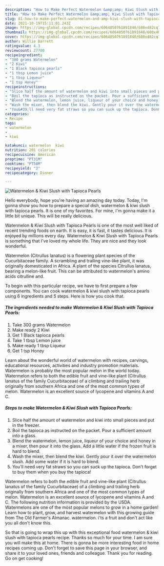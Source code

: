 ```yaml
---
description: "How to Make Perfect Watermelon &amp;amp; Kiwi Slush with Tapioca Pearls"
title: "How to Make Perfect Watermelon &amp;amp; Kiwi Slush with Tapioca Pearls"
slug: 81-how-to-make-perfect-watermelon-and-amp-kiwi-slush-with-tapioca-pearls
date: 2021-10-19T15:11:01.243Z
image: https://img-global.cpcdn.com/recipes/6064050761891840/680x482cq70/watermelon-kiwi-slush-with-tapioca-pearls-recipe-main-photo.jpg
thumbnail: https://img-global.cpcdn.com/recipes/6064050761891840/680x482cq70/watermelon-kiwi-slush-with-tapioca-pearls-recipe-main-photo.jpg
cover: https://img-global.cpcdn.com/recipes/6064050761891840/680x482cq70/watermelon-kiwi-slush-with-tapioca-pearls-recipe-main-photo.jpg
author: Willie Barrett
ratingvalue: 4.3
reviewcount: 27700
recipeingredient:
- "300 grams Watermelon"
- "2 Kiwi"
- "1 Black tapioca pearls"
- "1 tbsp Lemon juice"
- "1 tbsp Liqueur"
- "1 tsp Honey"
recipeinstructions:
- "Slice half the amount of watermelon and kiwi into small pieces and put in the freezer."
- "Boil the tapioca as instructed on the packet. Pour a sufficient amount into a glass."
- "Blend the watermelon, lemon juice, liqueur of your choice and honey in a mixer, then pour it into the glass. Add a little water if the frozen fruit is hard to blend."
- "Wash the mixer, then blend the kiwi. Gently pour it over the watermelon slush. Add some water if it is hard to blend."
- "You&#39;ll need very fat straws so you can suck up the tapioca. Don&#39;t forget to buy them when you buy the tapioca!"
categories:
- Recipe
tags:
- watermelon
- 
- kiwi

katakunci: watermelon  kiwi 
nutrition: 201 calories
recipecuisine: American
preptime: "PT31M"
cooktime: "PT58M"
recipeyield: "3"
recipecategory: Dinner

---
```



![Watermelon &amp; Kiwi Slush with Tapioca Pearls](https://img-global.cpcdn.com/recipes/6064050761891840/680x482cq70/watermelon-kiwi-slush-with-tapioca-pearls-recipe-main-photo.jpg)

Hello everybody, hope you're having an amazing day today. Today, I'm gonna show you how to prepare a special dish, watermelon &amp; kiwi slush with tapioca pearls. It is one of my favorites. For mine, I'm gonna make it a little bit unique. This will be really delicious.

Watermelon &amp; Kiwi Slush with Tapioca Pearls is one of the most well liked of recent trending foods on earth. It is easy, it is fast, it tastes delicious. It is enjoyed by millions every day. Watermelon &amp; Kiwi Slush with Tapioca Pearls is something that I've loved my whole life. They are nice and they look wonderful.

Watermelon (Citrullus lanatus) is a flowering plant species of the Cucurbitaceae family. A scrambling and trailing vine-like plant, it was originally domesticated in Africa. A plant of the species Citrullus lanatus, bearing a melon-like fruit. This can be attributed to watermelon&#39;s amino acids citrulline and.


To begin with this particular recipe, we have to first prepare a few components. You can cook watermelon &amp; kiwi slush with tapioca pearls using 6 ingredients and 5 steps. Here is how you cook that.

<!--inarticleads1-->

##### The ingredients needed to make Watermelon &amp; Kiwi Slush with Tapioca Pearls:

1. Take 300 grams Watermelon
1. Make ready 2 Kiwi
1. Get 1 Black tapioca pearls
1. Take 1 tbsp Lemon juice
1. Make ready 1 tbsp Liqueur
1. Get 1 tsp Honey


Learn about the wonderful world of watermelon with recipes, carvings, educational resources, activities and industry promotion materials. Watermelon is probably the most popular melon in the world today. Watermelon refers to both the edible fruit and vine-like plant (Citrullus lanatus of the family Cucurbitaceae) of a climbing and trailing herb originally from southern Africa and one of the most common types of melon. Watermelon is an excellent source of lycopene and vitamins A and C. 

<!--inarticleads2-->

##### Steps to make Watermelon &amp; Kiwi Slush with Tapioca Pearls:

1. Slice half the amount of watermelon and kiwi into small pieces and put in the freezer.
1. Boil the tapioca as instructed on the packet. Pour a sufficient amount into a glass.
1. Blend the watermelon, lemon juice, liqueur of your choice and honey in a mixer, then pour it into the glass. Add a little water if the frozen fruit is hard to blend.
1. Wash the mixer, then blend the kiwi. Gently pour it over the watermelon slush. Add some water if it is hard to blend.
1. You&#39;ll need very fat straws so you can suck up the tapioca. Don&#39;t forget to buy them when you buy the tapioca!


Watermelon refers to both the edible fruit and vine-like plant (Citrullus lanatus of the family Cucurbitaceae) of a climbing and trailing herb originally from southern Africa and one of the most common types of melon. Watermelon is an excellent source of lycopene and vitamins A and C. The following nutrition information is provided by the USDA. Watermelons are one of the most popular melons to grow in a home garden! Learn how to plant, grow, and harvest watermelon with this growing guide from The Old Farmer&#39;s Almanac. watermelon. i&#39;ts a fruit and don&#39;t act like you all don&#39;t know this. 

So that is going to wrap this up with this exceptional food watermelon &amp; kiwi slush with tapioca pearls recipe. Thanks so much for your time. I am sure you will make this at home. There is gonna be more interesting food in home recipes coming up. Don't forget to save this page in your browser, and share it to your loved ones, friends and colleague. Thank you for reading. Go on get cooking!
